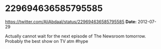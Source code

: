 # 229694636585795585
https://twitter.com/AliAbdaal/status/229694636585795585
**Date:** 2012-07-29

Actually cannot wait for the next episode of The Newsroom tomorrow. Probably the best show on TV atm #hype
